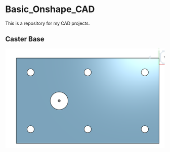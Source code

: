 # Basic_Onshape_CAD
This is a repository for my CAD projects.

## Caster Base
![CasterBase](images/CasterBase.jpg)
